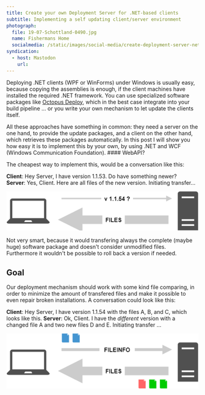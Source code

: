 ```yaml
---
title: Create your own Deployment Server for .NET-based clients
subtitle: Implementing a self updating client/server environment
photograph:
  file: 19-07-Schottland-0490.jpg
  name: Fishermans Home
  socialmedia: /static/images/social-media/create-deployment-server-net-based-clients.jpg
syndication:
  - host: Mastodon
    url: 
---
```

Deploying .NET clients (WPF or WinForms) under Windows is usually easy, because copying the assemblies is enough, if the client machines have installed the required .NET framework. You can use specialized software packages like [Octopus Deploy](https://octopus.com/), which in the best case integrate into your build pipeline ... or you write your own mechanism to let update the clients itself.

All these approaches have something in common: they need a server on the one hand, to provide the update packages, and a client on the other hand, which retrieves these packages automatically. In this post I will show you how easy it is to implement this by your own, by using .NET and WCF (Windows Communication Foundation). #### WebAPI?

<!-- more -->

The cheapest way to implement this, would be a conversation like this:

**Client**: Hey Server, I have version 1.1.53. Do have something newer?  
**Server**: Yes, Client. Here are all files of the new version. Initiating transfer...

![Simple Deployment](Create-your-own-Deployment-Server-for-NET-based-clients/deploy-server-1.png)

Not very smart, because it would transfering always the complete (maybe huge) software package and doesn't consider unmodified files. Furthermore it wouldn't be possible to roll back a version if needed.

## Goal

Our deployment mechanism should work with some kind file comparing, in order to minimize the amount of transfered files and make it possible to even repair broken installations. A conversation could look like this:

**Client**: Hey Server, I have version 1.1.54 with the files A, B, and C, which looks like this.
**Server**: Ok, Client. I have the *different* version with a changed file A and two new files D and E. Initiating transfer ...

![Smart Deployment](Create-your-own-Deployment-Server-for-NET-based-clients/deploy-server-2.png)
